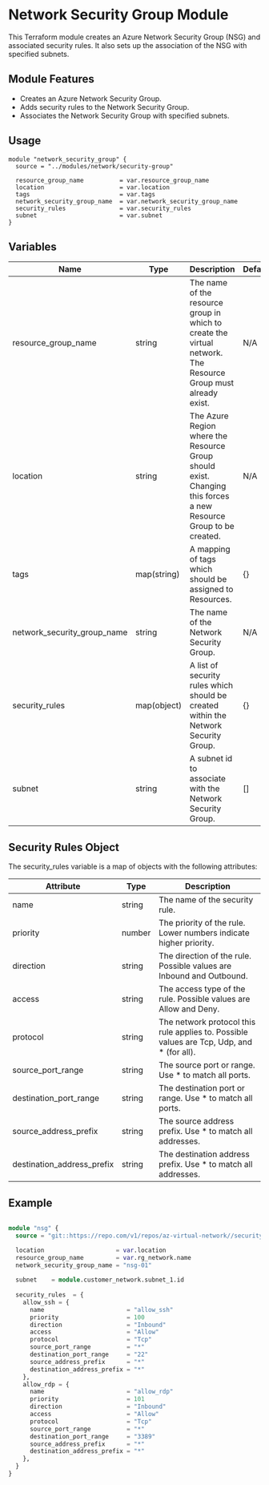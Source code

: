 # Network Security Group Module

This Terraform module creates an Azure Network Security Group (NSG) and associated security rules. It also sets up the association of the NSG with specified subnets.

## Module Features

- Creates an Azure Network Security Group.
- Adds security rules to the Network Security Group.
- Associates the Network Security Group with specified subnets.

## Usage

```hcl
module "network_security_group" {
  source = "../modules/network/security-group"

  resource_group_name          = var.resource_group_name
  location                     = var.location
  tags                         = var.tags
  network_security_group_name  = var.network_security_group_name
  security_rules               = var.security_rules
  subnet                       = var.subnet
}
```
## Variables

| Name                        | Type           | Description                                                                 | Default |
|-----------------------------|----------------|-----------------------------------------------------------------------------|---------|
| resource_group_name         | string         | The name of the resource group in which to create the virtual network. The Resource Group must already exist. | N/A     |
| location                    | string         | The Azure Region where the Resource Group should exist. Changing this forces a new Resource Group to be created. | N/A     |
| tags                        | map(string)    | A mapping of tags which should be assigned to Resources.                    | {}      |
| network_security_group_name | string         | The name of the Network Security Group.                                     | N/A     |
| security_rules              | map(object)    | A list of security rules which should be created within the Network Security Group. | {}      |
| subnet                | string   | A subnet id to associate with the Network Security Group.             | []      |


## Security Rules Object

The security_rules variable is a map of objects with the following attributes:

| Attribute                   | Type    | Description                                                                 |
|-----------------------------|---------|-----------------------------------------------------------------------------|
| name                        | string  | The name of the security rule.                                              |
| priority                    | number  | The priority of the rule. Lower numbers indicate higher priority.           |
| direction                   | string  | The direction of the rule. Possible values are Inbound and Outbound.        |
| access                      | string  | The access type of the rule. Possible values are Allow and Deny.            |
| protocol                    | string  | The network protocol this rule applies to. Possible values are Tcp, Udp, and * (for all). |
| source_port_range           | string  | The source port or range. Use * to match all ports.                         |
| destination_port_range      | string  | The destination port or range. Use * to match all ports.                    |
| source_address_prefix       | string  | The source address prefix. Use * to match all addresses.                    |
| destination_address_prefix  | string  | The destination address prefix. Use * to match all addresses.               |

## Example

```terraform

module "nsg" {
  source = "git::https://repo.com/v1/repos/az-virtual-network//security-group"

  location                    = var.location
  resource_group_name         = var.rg_network.name
  network_security_group_name = "nsg-01"
  
  subnet    = module.customer_network.subnet_1.id
  
  security_rules  = {
    allow_ssh = {
      name                       = "allow_ssh"
      priority                   = 100
      direction                  = "Inbound"
      access                     = "Allow"
      protocol                   = "Tcp"
      source_port_range          = "*"
      destination_port_range     = "22"
      source_address_prefix      = "*"
      destination_address_prefix = "*"
    },
    allow_rdp = {
      name                       = "allow_rdp"
      priority                   = 101
      direction                  = "Inbound"
      access                     = "Allow"
      protocol                   = "Tcp"
      source_port_range          = "*"
      destination_port_range     = "3389"
      source_address_prefix      = "*"
      destination_address_prefix = "*"
    },
  }
} 
```